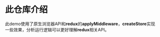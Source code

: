 # 此仓库介绍

此demo使用了原生浏览器API和**redux**的**applyMiddleware**，**createStore**实现一些效果，分析运行逻辑可以更好理解**redux**相关API。





